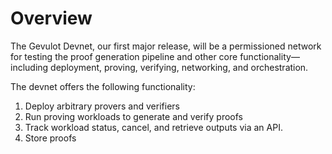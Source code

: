 # Overview

The Gevulot Devnet, our first major release, will be a permissioned network for testing the proof generation pipeline and other core functionality—including deployment, proving, verifying, networking, and orchestration.

The devnet offers the following functionality:

1. Deploy arbitrary provers and verifiers
2. Run proving workloads to generate and verify proofs
3. Track workload status, cancel, and retrieve outputs via an API.
4. Store proofs&#x20;
